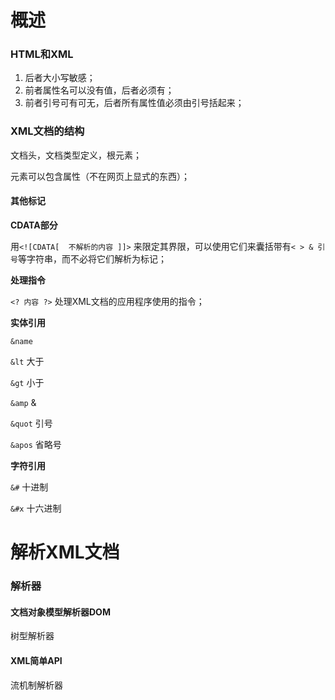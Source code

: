 # 概述

### HTML和XML

1. 后者大小写敏感；
2. 前者属性名可以没有值，后者必须有；
3. 前者引号可有可无，后者所有属性值必须由引号括起来；

### XML文档的结构

文档头，文档类型定义，根元素；

元素可以包含属性（不在网页上显式的东西）；

#### 其他标记

**CDATA部分**

用`<![CDATA[  不解析的内容 ]]>` 来限定其界限，可以使用它们来囊括带有`< > & 引号`等字符串，而不必将它们解析为标记；

**处理指令**

`<? 内容 ?>`  处理XML文档的应用程序使用的指令；

**实体引用**

`&name` 

`&lt` 大于

`&gt` 小于

`&amp` &

`&quot` 引号

`&apos` 省略号

**字符引用**

`&#` 十进制

`&#x` 十六进制

# 解析XML文档

### 解析器

#### 文档对象模型解析器DOM

树型解析器

#### XML简单API

流机制解析器
